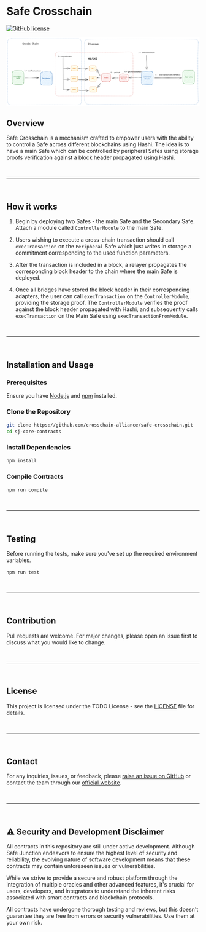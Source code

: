 # Safe Crosschain


[![GitHub license](https://img.shields.io/badge/license-TODO.svg)](https://github.com/crosschain-alliance/safe-crosschain/blob/main/LICENSE)

![alt text](./resources/diagram.png)

## Overview


Safe Crosschain is a mechanism crafted to empower users with the ability to control a Safe across different blockchains using Hashi. The idea is to have a main Safe which can be controlled by peripheral Safes using storage proofs verification against a block header propagated using Hashi.

&nbsp;

***

&nbsp;

## How it works

1. Begin by deploying two Safes - the main Safe and the Secondary Safe. Attach a module called `ControllerModule` to the main Safe.

2. Users wishing to execute a cross-chain transaction should call `execTransaction` on the `Peripheral` Safe which just writes in storage a commitment corresponding to the used function parameters.

3. After the transaction is included in a block, a relayer propagates the corresponding block header to the chain where the main Safe is deployed.

4. Once all bridges have stored the block header in their corresponding adapters, the user can call `execTransaction` on the `ControllerModule`, providing the storage proof. The `ControllerModule` verifies the proof against the block header propagated with Hashi, and subsequently calls `execTransaction` on the Main Safe using `execTransactionFromModule`.



&nbsp;

***

&nbsp;

## Installation and Usage

### Prerequisites

Ensure you have [Node.js](https://nodejs.org/) and [npm](https://www.npmjs.com/) installed.

### Clone the Repository

```bash
git clone https://github.com/crosschain-alliance/safe-crosschain.git
cd sj-core-contracts
```

### Install Dependencies

```bash
npm install
```

### Compile Contracts

```bash
npm run compile
```

&nbsp;

***

&nbsp;

## Testing

Before running the tests, make sure you've set up the required environment variables.

```bash
npm run test
```

&nbsp;

***

&nbsp;

## Contribution

Pull requests are welcome. For major changes, please open an issue first to discuss what you would like to change.

&nbsp;

***

&nbsp;

## License

This project is licensed under the TODO License - see the [LICENSE](LICENSE) file for details.


&nbsp;

***

&nbsp;
## Contact

For any inquiries, issues, or feedback, please [raise an issue on GitHub](https://github.com/crosschain-alliance/safe-crosschain/issues) or contact the team through our [official website](#).

&nbsp;

***

&nbsp;

## ⚠️ Security and Development Disclaimer

All contracts in this repository are still under active development. Although Safe Junction endeavors to ensure the highest level of security and reliability, the evolving nature of software development means that these contracts may contain unforeseen issues or vulnerabilities.

While we strive to provide a secure and robust platform through the integration of multiple oracles and other advanced features, it's crucial for users, developers, and integrators to understand the inherent risks associated with smart contracts and blockchain protocols.

All contracts have undergone thorough testing and reviews, but this doesn't guarantee they are free from errors or security vulnerabilities. Use them at your own risk.